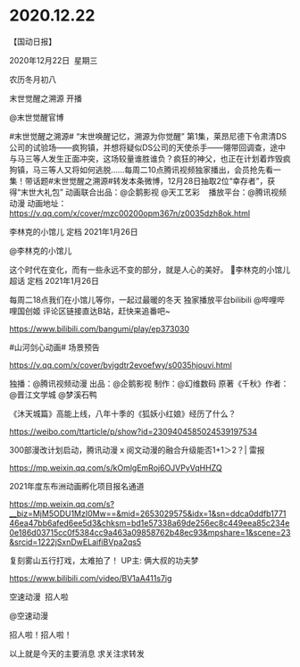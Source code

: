 ﻿#  2020.12.22
【国动日报】

2020年12月22日  星期三


农历冬月初八


末世觉醒之溯源 开播


@末世觉醒官博                            

#末世觉醒之溯源#
“末世唤醒记忆，溯源为你觉醒”
第1集，莱昂尼德下令肃清DS公司的试验场——疯狗镇，并想将疑似DS公司的天使杀手——翎带回调查，途中与马三等人发生正面冲突，这场较量谁胜谁负？疯狂的神父，也正在计划着炸毁疯狗镇，马三等人又将如何逃脱……每周二10点腾讯视频独家播出，会员抢先看一集！带话题#末世觉醒之溯源#转发本条微博，12月28日抽取2位“幸存者”，获得“末世大礼包”
动画联合出品：@企鹅影视 @天工艺彩   
播放平台：@腾讯视频动漫
动画地址：https://v.qq.com/x/cover/mzc00200opm367n/z0035dzh8ok.html













李林克的小馆儿 定档 2021年1月26日


@李林克的小馆儿 





这个时代在变化，而有一些永远不变的部分，就是人心的美好。
李林克的小馆儿超话 定档 2021年1月26日





每周二18点我们在小馆儿等你，一起过最暖的冬天
独家播放平台bilibili @哔哩哔哩国创姬
评论区链接直达B站，赶快来追番吧~

https://www.bilibili.com/bangumi/play/ep373030







#山河剑心动画# 场景预告

https://v.qq.com/x/cover/bvjgdtr2evoefwy/s0035hjouvi.html

独播：@腾讯视频动漫 出品：@企鹅影视 制作：@幻维数码 原著《千秋》作者：@晋江文学城 @梦溪石鸭       




《沐天城篇》高能上线，八年十季的《狐妖小红娘》经历了什么？


https://weibo.com/ttarticle/p/show?id=2309404585024539197534


300部漫改计划启动，腾讯动漫 x 阅文动漫的融合升级能否1+1＞2？| 雷报

https://mp.weixin.qq.com/s/kOmlgEmRoj6OJVPyVqHHZQ


2021年度东布洲动画孵化项目报名通道

https://mp.weixin.qq.com/s?__biz=MjM5ODU1MzI0Mw==&mid=2653029575&idx=1&sn=ddca0ddfb177146ea47bb6afed6ee5d3&chksm=bd1e57338a69de256ec8c449eea85c234e0e186d03715cc0f5384cc9a463a09858762b48ec93&mpshare=1&scene=23&srcid=1222jSxnDwELaifiBVpa2qs5

复刻雾山五行打戏，太难拍了！ UP主: 俩大叔的功夫梦

https://www.bilibili.com/video/BV1aA411s7ig


空速动漫  招人啦

@空速动漫


招人啦！招人啦！

以上就是今天的主要消息
求关注求转发













